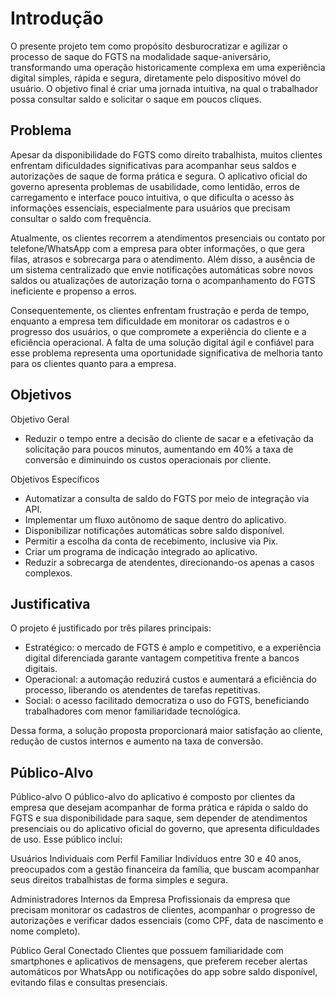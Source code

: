 # Introdução
O presente projeto tem como propósito desburocratizar e agilizar o processo de saque do FGTS na modalidade saque-aniversário, transformando uma operação historicamente complexa em uma experiência digital simples, rápida e segura, diretamente pelo dispositivo móvel do usuário.
O objetivo final é criar uma jornada intuitiva, na qual o trabalhador possa consultar saldo e solicitar o saque em poucos cliques.

## Problema

Apesar da disponibilidade do FGTS como direito trabalhista, muitos clientes enfrentam dificuldades significativas para acompanhar seus saldos e autorizações de saque de forma prática e segura. O aplicativo oficial do governo apresenta problemas de usabilidade, como lentidão, erros de carregamento e interface pouco intuitiva, o que dificulta o acesso às informações essenciais, especialmente para usuários que precisam consultar o saldo com frequência.

Atualmente, os clientes recorrem a atendimentos presenciais ou contato por telefone/WhatsApp com a empresa para obter informações, o que gera filas, atrasos e sobrecarga para o atendimento. Além disso, a ausência de um sistema centralizado que envie notificações automáticas sobre novos saldos ou atualizações de autorização torna o acompanhamento do FGTS ineficiente e propenso a erros.

Consequentemente, os clientes enfrentam frustração e perda de tempo, enquanto a empresa tem dificuldade em monitorar os cadastros e o progresso dos usuários, o que compromete a experiência do cliente e a eficiência operacional. A falta de uma solução digital ágil e confiável para esse problema representa uma oportunidade significativa de melhoria tanto para os clientes quanto para a empresa.
## Objetivos

Objetivo Geral
- Reduzir o tempo entre a decisão do cliente de sacar e a efetivação da solicitação para poucos minutos, aumentando em 40% a taxa de conversão e diminuindo os custos operacionais por cliente.

Objetivos Específicos

- Automatizar a consulta de saldo do FGTS por meio de integração via API.
- Implementar um fluxo autônomo de saque dentro do aplicativo.
- Disponibilizar notificações automáticas sobre saldo disponível.
- Permitir a escolha da conta de recebimento, inclusive via Pix.
- Criar um programa de indicação integrado ao aplicativo.
- Reduzir a sobrecarga de atendentes, direcionando-os apenas a casos complexos.
## Justificativa
O projeto é justificado por três pilares principais:

- Estratégico: o mercado de FGTS é amplo e competitivo, e a experiência digital diferenciada garante vantagem competitiva frente a bancos digitais.
- Operacional: a automação reduzirá custos e aumentará a eficiência do processo, liberando os atendentes de tarefas repetitivas.
- Social: o acesso facilitado democratiza o uso do FGTS, beneficiando trabalhadores com menor familiaridade tecnológica.

Dessa forma, a solução proposta proporcionará maior satisfação ao cliente, redução de custos internos e aumento na taxa de conversão.
## Público-Alvo

Público-alvo
O público-alvo do aplicativo é composto por clientes da empresa que desejam acompanhar de forma prática e rápida o saldo do FGTS e sua disponibilidade para saque, sem depender de atendimentos presenciais ou do aplicativo oficial do governo, que apresenta dificuldades de uso. Esse público inclui:

Usuários Individuais com Perfil Familiar
Indivíduos entre 30 e 40 anos, preocupados com a gestão financeira da família, que buscam acompanhar seus direitos trabalhistas de forma simples e segura.

Administradores Internos da Empresa
Profissionais da empresa que precisam monitorar os cadastros de clientes, acompanhar o progresso de autorizações e verificar dados essenciais (como CPF, data de nascimento e nome completo).

Público Geral Conectado
Clientes que possuem familiaridade com smartphones e aplicativos de mensagens, que preferem receber alertas automáticos por WhatsApp ou notificações do app sobre saldo disponível, evitando filas e consultas presenciais.
